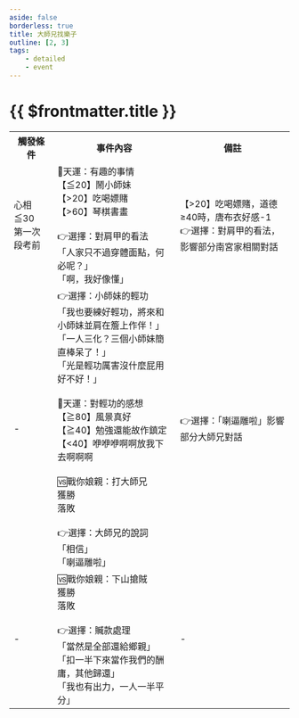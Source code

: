 ```yaml
---
aside: false
borderless: true
title: 大師兄找樂子
outline: [2, 3]
tags:
    - detailed
    - event
---
```


# {{ $frontmatter.title }}

<Table class="timeline-table">
    <tr class="timeline-header">
        <th>觸發條件</th>
        <th>事件內容</th>
        <th>備註</th>
    </tr>
	<tr>
		<td>
		心相≦30<br>
		第一次段考前<br>
		</td>
		<td>
			🎲天運：有趣的事情<br>
			<span title="👉選擇：小師妹的輕功">【≦20】鬧小師妹 </span> <br>
			<span title="道德<40，唐布衣好感+3、名聲-1、🆚戰你娘親：下山搶賊">【>20】吃喝嫖賭 </span> <br>
			<span title="👉選擇：對肩甲的看法">【>60】琴棋書畫 </span>  <br>
			<br>
			👉選擇：對肩甲的看法 <br>
			<span title="唐布衣-1、南宮世家+1、支持肩甲">「人家只不過穿體面點，何必呢？」</span> <br>
			<span title="嘴力+1、唐布衣+1、獲得【大師兄的塗鴉】、不支持肩甲">「啊，我好像懂」</span>  <br>
		</td>
		<td>
			【>20】吃喝嫖賭，道德≥40時，唐布衣好感-1 <br>
			👉選擇：對肩甲的看法，影響部分南宮家相關對話 <br>
		</td>
	</tr>
	<tr>
		<td>-</td>
		<td>
			👉選擇：小師妹的輕功 <br>
			<span title="性情+1、獲得秘笈《逍遙遊腿法》">「我也要練好輕功，將來和小師妹並肩在簷上作伴！」</span> <br>
			<span title="唐布衣+2">「一人三化？三個小師妹簡直棒呆了！」</span>  <br>
			<span title="修養-1、性情+1、處世+1">「光是輕功厲害沒什麼屁用好不好！」</span>  <br>
			<br>
			<span title="輕功正向補正">🎲天運：對輕功的感想</span><br>
			<span title="性情+1">【≧80】風景真好 </span> <br>
			<span title="處世-1、🆚戰你娘親：打大師兄">【≧40】勉強還能故作鎮定 </span> <br>
			<span title="性情-2、嘴力+1、輕功+1、唐默鈴+1、心相+20">【<40】咿咿咿啊啊放我下去啊啊啊 </span> <br>
			<br>
			🆚戰你娘親：打大師兄<br>
			<span title="武學+2、👉選擇：大師兄的說詞">獲勝</span> <br>
			<span title="武學+2、👉選擇：大師兄的說詞">落敗</span> <br>
			<br>
			👉選擇：大師兄的說詞 <br>
			<span title="心相+20、唐布衣+1">「相信」</span> <br>
			<span title="心相+20、唐布衣+1">「喇逼雕啦」</span>  <br>
		</td>
		<td>👉選擇：「喇逼雕啦」影響部分大師兄對話</td>
	</tr>
	<tr>
		<td>-</td>
		<td>
			🆚戰你娘親：下山搶賊 <br>
			<span title="武學+2、名聲+1">獲勝</span> <br>
			<span title="武學+2">落敗</span>  <br>
			<br>
			👉選擇：贓款處理 <br>
			<span title="名聲+2、道德+1、唐中翎+1、唐布衣-1">「當然是全部還給鄉親」</span> <br>
			<span title="名聲+1、處世-1、唐布衣+1、銀兩+500">「扣一半下來當作我們的酬庸，其他歸還」</span>  <br>
			<span title="嘴力+1、道德-1、處世-1、性情+1、銀兩+2000">「我也有出力，一人一半平分」</span>  <br>
		</td>
		<td>-</td>
	</tr>
</table>
